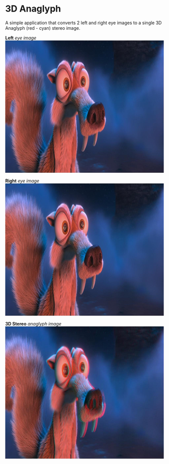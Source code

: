 # 3D Anaglyph
A simple application that converts 2 left and right eye images to a single 3D Anaglyph (red - cyan) stereo image.

**Left** _eye image_
![alt text](https://github.com/AVGit97/3D_Anaglyph/blob/master/images/left.jpg)

**Right** _eye image_
![alt text](https://github.com/AVGit97/3D_Anaglyph/blob/master/images/right.jpg)

**3D Stereo** _anaglyph image_
![alt text](https://github.com/AVGit97/3D_Anaglyph/blob/master/images/stereo.jpg)
